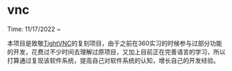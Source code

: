 # vnc

Time: 11/17/2022 ~

本项目是致敬[TightVNC](https://www.tightvnc.com/)的复刻项目，由于之前在360实习的时候参与过部分功能的开发，花费过不少时间去理解过原项目，又加上目前正在完善语言的学习，所以打算通过复现该软件系统，提高自己对软件系统的认知，增长自己的开发经验。